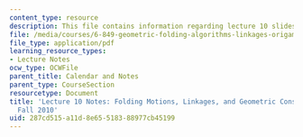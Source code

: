 ```yaml
---
content_type: resource
description: This file contains information regarding lecture 10 slides.
file: /media/courses/6-849-geometric-folding-algorithms-linkages-origami-polyhedra-fall-2012/287cd515a11d8e65518388977cb45199_MIT6_849F12_L10.pdf
file_type: application/pdf
learning_resource_types:
- Lecture Notes
ocw_type: OCWFile
parent_title: Calendar and Notes
parent_type: CourseSection
resourcetype: Document
title: 'Lecture 10 Notes: Folding Motions, Linkages, and Geometric Construction, 6.849
  Fall 2010'
uid: 287cd515-a11d-8e65-5183-88977cb45199
---
```

